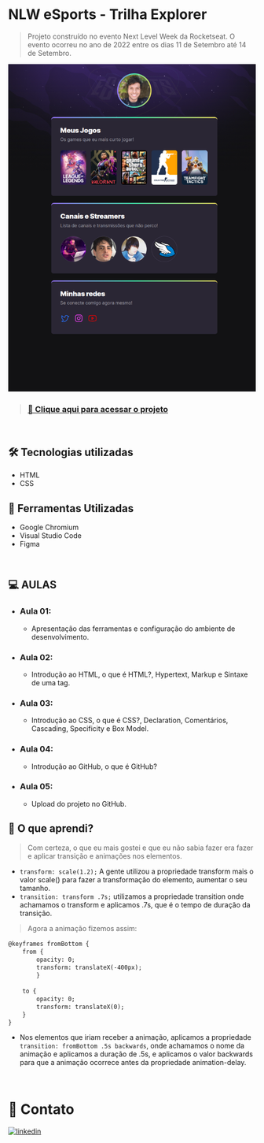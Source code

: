 # **NLW eSports - Trilha Explorer**
> Projeto construído no evento Next Level Week da Rocketseat. O evento ocorreu no ano de 2022 entre os dias 11 de Setembro até 14 de Setembro.

![preview](./.github/preview.png)

>### [📎 Clique aqui para acessar o projeto](https://danieldemoura.github.io/NLW-eSports-2022/)
</br>

## 🛠️ **Tecnologias utilizadas**
- HTML
- CSS

## 🧰 **Ferramentas Utilizadas**
- Google Chromium
- Visual Studio Code
- Figma

<br>

## 💻️ **AULAS**
- ### Aula 01: 
    - Apresentação das ferramentas e configuração do ambiente de desenvolvimento.

- ### Aula 02: 
    - Introdução ao HTML, o que é HTML?, Hypertext, Markup e Sintaxe de uma tag.

- ### Aula 03: 
    - Introdução ao CSS, o que é CSS?, Declaration, Comentários, Cascading, Specificity e Box Model.

- ### Aula 04: 
    - Introdução ao GitHub, o que é GitHub?

- ### Aula 05: 
    - Upload do projeto no GitHub.

## 📝 **O que aprendi?**
> Com certeza, o que eu mais gostei e que eu não sabia fazer era fazer e aplicar transição e animações nos elementos. 
- `transform: scale(1.2);` A gente utilizou a propriedade transform mais o valor scale() para fazer a transformação do elemento, aumentar o seu tamanho. 
- `transition: transform .7s;` utilizamos a propriedade transition onde achamamos o transform e aplicamos .7s, que é o tempo de duração da transição.

> Agora a animação fizemos assim:
```
@keyframes fromBottom { 
    from { 
        opacity: 0; 
        transform: translateX(-400px);
        }

    to {
        opacity: 0;
        transform: translateX(0);
    }
}
```
- Nos elementos que iriam receber a animação, aplicamos a propriedade `transition: fromBottom .5s backwards`, onde achamamos o nome da animação e aplicamos a duração de .5s, e aplicamos o valor backwards para que a animação ocorrece antes da propriedade animation-delay.

</br>

#  👤 **Contato**
[![linkedin](https://img.shields.io/badge/linkedin-0A66C2?style=for-the-badge&logo=linkedin&logoColor=white)](https://www.linkedin.com/in/daniel-de-moura-silva-a123a724b/)

